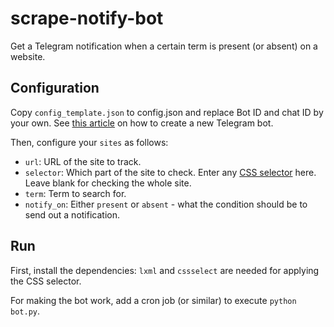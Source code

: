 # scrape-notify-bot

Get a Telegram notification when a certain term is present (or absent) on a website.

## Configuration

Copy `config_template.json` to config.json and replace Bot ID and chat ID by your own.
See [this article](https://medium.com/@ManHay_Hong/how-to-create-a-telegram-bot-and-send-messages-with-python-4cf314d9fa3e) on how to create a new Telegram bot.

Then, configure your `sites` as follows:

* `url`: URL of the site to track.
* `selector`: Which part of the site to check. Enter any [CSS selector](https://developer.mozilla.org/de/docs/Web/CSS/CSS_Selectors) here. Leave blank for checking the whole site.
* `term`: Term to search for.
* `notify_on`: Either `present` or `absent` - what the condition should be to send out a notification.

## Run

First, install the dependencies: `lxml` and `cssselect` are needed for applying the CSS selector.

For making the bot work, add a cron job (or similar) to execute `python bot.py`.
